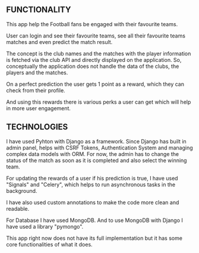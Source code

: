 ## FUNCTIONALITY ##

This app help the Football fans be engaged with their favourite teams.

User can login and see their favourite teams, see all their favourite teams matches and even predict the match result.

The concept is the club names and the matches with the player information is fetched via the club API and directly displayed on the application. 
So, conceptually the application does not handle the data of the clubs, the players and the matches.

On a perfect prediction the user gets 1 point as a reward, which they can check from their profile.

And using this rewards there is various perks a user can get which will help in more user engagement.

## TECHNOLOGIES ##

I have used Pyhton with Django as a framework. Since Django has built in admin panel, helps with CSRF Tokens, Authentication System and managing complex data models with ORM.
For now, the admin has to change the status of the match as soon as it is completed and also select the winning team.

For updating the rewards of a user if his prediction is true, I have used "Signals" and "Celery", which helps to run asynchronous tasks in the background.

I have also used custom annotations to make the code more clean and readable.

For Database I have used MongoDB. And to use MongoDB with Django I have used a library "pymongo". 

This app right now does not have its full implementation but it has some core functionalities of what it does.
